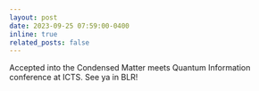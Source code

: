 ```yaml
---
layout: post
date: 2023-09-25 07:59:00-0400
inline: true
related_posts: false
---
```


Accepted into the Condensed Matter meets Quantum Information conference at ICTS. See ya in BLR!
